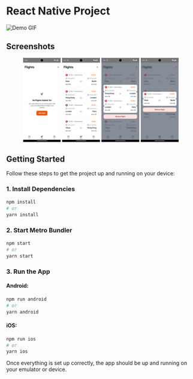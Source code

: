 
# React Native Project

![Demo GIF](https://github.com/eseente/mvp-flights/blob/dev/sample/flights_demo.gif)

## Screenshots

<p align="center">
  <img src="./sample/flights_1.png" width="20%" />
  <img src="./sample/flights_2.png" width="20%" />
  <img src="./sample/flights_3.png" width="20%" />
  <img src="./sample/flights_4.png" width="20%" />
</p>

## Getting Started

Follow these steps to get the project up and running on your device:

### 1. Install Dependencies
```bash
npm install
# or
yarn install
```

### 2. Start Metro Bundler
```bash
npm start
# or
yarn start
```

### 3. Run the App

#### Android:
```bash
npm run android
# or
yarn android
```

#### iOS:
```bash
npm run ios
# or
yarn ios
```

Once everything is set up correctly, the app should be up and running on your emulator or device.
